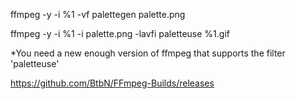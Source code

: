 ffmpeg -y -i %1 -vf palettegen palette.png

ffmpeg -y -i %1 -i palette.png -lavfi paletteuse %1.gif

*You need a new enough version of ffmpeg that supports the filter 'paletteuse'

https://github.com/BtbN/FFmpeg-Builds/releases
